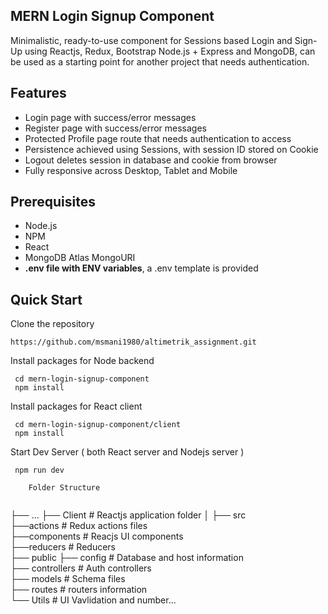 ## MERN Login Signup Component

Minimalistic, ready-to-use component for Sessions based Login and Sign-Up using Reactjs, Redux, Bootstrap Node.js + Express and MongoDB, can be used as a starting point for another project that needs authentication.

## Features

- Login page with success/error messages
- Register page with success/error messages
- Protected Profile page route that needs authentication to access
- Persistence achieved using Sessions, with session ID stored on Cookie
- Logout deletes session in database and cookie from browser
- Fully responsive across Desktop, Tablet and Mobile


## Prerequisites

- Node.js
- NPM
- React
- MongoDB Atlas MongoURI
- **.env file with ENV variables**, a .env template is provided

## Quick Start

Clone the repository

```
https://github.com/msmani1980/altimetrik_assignment.git
```

Install packages for Node backend

```
 cd mern-login-signup-component
 npm install
```

Install packages for React client

```
 cd mern-login-signup-component/client
 npm install
```

Start Dev Server ( both React server and Nodejs server )

```
 npm run dev
```

```
    Folder Structure 
    
```
├── ...
├── Client                    # Reactjs application folder
│   ├── src  
         ├──actions           # Redux actions files  
         ├──components        # Reacjs UI components  
         ├──reducers          # Reducers       
   ├── public
   ├── config                 # Database and host information  
   ├── controllers            # Auth controllers  
   ├── models                 # Schema files     
   ├── routes                 # routers information  
   └── Utils                  # UI Vavlidation and number...  


